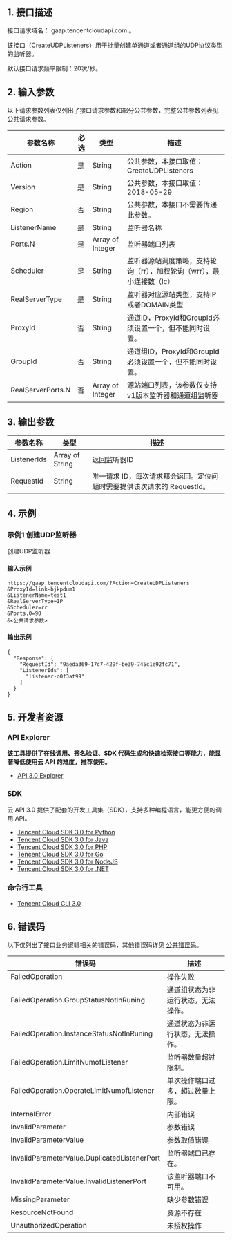 ## 1. 接口描述

接口请求域名： gaap.tencentcloudapi.com 。

该接口（CreateUDPListeners）用于批量创建单通道或者通道组的UDP协议类型的监听器。

默认接口请求频率限制：20次/秒。

## 2. 输入参数

以下请求参数列表仅列出了接口请求参数和部分公共参数，完整公共参数列表见 [公共请求参数](/document/api/608/36935)。

| 参数名称 | 必选 | 类型 | 描述 |
|---------|---------|---------|---------|
| Action | 是 | String | 公共参数，本接口取值：CreateUDPListeners |
| Version | 是 | String | 公共参数，本接口取值：2018-05-29 |
| Region | 否 | String | 公共参数，本接口不需要传递此参数。 |
| ListenerName | 是 | String | 监听器名称 |
| Ports.N | 是 | Array of Integer | 监听器端口列表 |
| Scheduler | 是 | String | 监听器源站调度策略，支持轮询（rr），加权轮询（wrr），最小连接数（lc） |
| RealServerType | 是 | String | 监听器对应源站类型，支持IP或者DOMAIN类型 |
| ProxyId | 否 | String | 通道ID，ProxyId和GroupId必须设置一个，但不能同时设置。 |
| GroupId | 否 | String | 通道组ID，ProxyId和GroupId必须设置一个，但不能同时设置。 |
| RealServerPorts.N | 否 | Array of Integer | 源站端口列表，该参数仅支持v1版本监听器和通道组监听器 |

## 3. 输出参数

| 参数名称 | 类型 | 描述 |
|---------|---------|---------|
| ListenerIds | Array of String | 返回监听器ID|
| RequestId | String | 唯一请求 ID，每次请求都会返回。定位问题时需要提供该次请求的 RequestId。|

## 4. 示例

### 示例1 创建UDP监听器

创建UDP监听器

#### 输入示例

```
https://gaap.tencentcloudapi.com/?Action=CreateUDPListeners
&ProxyId=link-bjkpdum1
&ListenerName=test1
&RealServerType=IP
&Scheduler=rr
&Ports.0=90
&<公共请求参数>
```

#### 输出示例

```
{
  "Response": {
    "RequestId": "9aeda369-17c7-429f-be39-745c1e92fc71",
    "ListenerIds": [
      "listener-o0f3at99"
    ]
  }
}
```


## 5. 开发者资源

### API Explorer

**该工具提供了在线调用、签名验证、SDK 代码生成和快速检索接口等能力，能显著降低使用云 API 的难度，推荐使用。**

* [API 3.0 Explorer](https://console.cloud.tencent.com/api/explorer?Product=gaap&Version=2018-05-29&Action=CreateUDPListeners)

### SDK

云 API 3.0 提供了配套的开发工具集（SDK），支持多种编程语言，能更方便的调用 API。

* [Tencent Cloud SDK 3.0 for Python](https://github.com/TencentCloud/tencentcloud-sdk-python)
* [Tencent Cloud SDK 3.0 for Java](https://github.com/TencentCloud/tencentcloud-sdk-java)
* [Tencent Cloud SDK 3.0 for PHP](https://github.com/TencentCloud/tencentcloud-sdk-php)
* [Tencent Cloud SDK 3.0 for Go](https://github.com/TencentCloud/tencentcloud-sdk-go)
* [Tencent Cloud SDK 3.0 for NodeJS](https://github.com/TencentCloud/tencentcloud-sdk-nodejs)
* [Tencent Cloud SDK 3.0 for .NET](https://github.com/TencentCloud/tencentcloud-sdk-dotnet)

### 命令行工具

* [Tencent Cloud CLI 3.0](https://cloud.tencent.com/document/product/440/6176)

## 6. 错误码

以下仅列出了接口业务逻辑相关的错误码，其他错误码详见 [公共错误码](/document/api/608/36938#.E5.85.AC.E5.85.B1.E9.94.99.E8.AF.AF.E7.A0.81)。

| 错误码 | 描述 |
|---------|---------|
| FailedOperation | 操作失败 |
| FailedOperation.GroupStatusNotInRuning | 通道组状态为非运行状态，无法操作。 |
| FailedOperation.InstanceStatusNotInRuning | 通道状态为非运行状态，无法操作。 |
| FailedOperation.LimitNumofListener | 监听器数量超过限制。 |
| FailedOperation.OperateLimitNumofListener | 单次操作端口过多，超过数量上限。 |
| InternalError | 内部错误 |
| InvalidParameter | 参数错误 |
| InvalidParameterValue | 参数取值错误 |
| InvalidParameterValue.DuplicatedListenerPort | 监听器端口已存在。 |
| InvalidParameterValue.InvalidListenerPort | 该监听器端口不可用。 |
| MissingParameter | 缺少参数错误 |
| ResourceNotFound | 资源不存在 |
| UnauthorizedOperation | 未授权操作 |
